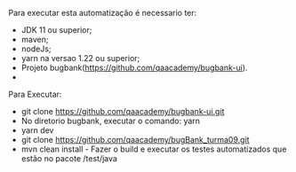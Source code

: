 Para executar esta automatização é necessario ter:
- JDK 11 ou superior;
- maven;
- nodeJs;
- yarn na versao 1.22 ou superior;
- Projeto bugbank(https://github.com/qaacademy/bugbank-ui).
- 
Para Executar:
- git clone https://github.com/qaacademy/bugbank-ui.git
- No diretorio bugbank, executar o comando: yarn
- yarn dev
- git clone https://github.com/qaacademy/bugBank_turma09.git
- mvn clean install - Fazer o build e executar os testes automatizados que estão no pacote /test/java